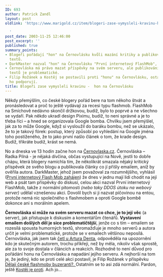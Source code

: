 ```yaml
---
ID: 693
author: Patrick Zandl
layout: post
oldlink: 'https://www.marigold.cz/item/blogeri-zase-vymysleli-kravinu-hon-na-cernovlasku

  '
post_date: 2003-11-25 12:46:00
post_excerpt: ''
published: true
summary_points:
- Blogeři pořádají "hon" na Černovlásku kvůli mazání kritiky a publikování neověřených
  textů.
- DarkMaster nazval "hon" na Černovlásku "První internetový FlashMob", což autor kritizuje.
- Černovláska má právo mazat příspěvky na svém serveru, ale publikování neověřených
  textů je problematické.
- Filip Rožánek a Kostěj se postavili proti "honu" na Černovlásku, ostatní blogeři
  ho podporují.
title: Blogeři zase vymysleli kravinu -  hon na Černovlásku
---
```


<p>
Někdy přemýšlím, co české blogery pořád bere na tom někoho štvát a pronásledovat a proč to ještě vydávají za recesi typu flashmob. FlashMob na Smíchově nedávno skončil držkovou, budiž, bylo to poprvé a ne všechno se vydaří. Pak někdo ukradl design Piximu, budiž, to neni správné a je to třeba říci &#8211; a hned se organizovala Google bomba. Chvilku jsem přemýšlel, jak za to může Google, když si vysloužil do baráku bombu, než se ukázalo, že to je takový fórek: postup, který způsobí po vyhledání na Google jména toho postiženého, že to jako první našlo článek o tom, že krade design. Budiž, třikráte budiž, krást se nemá. </p>

<p>
No a dneska ve 13 hodin začne hon na <A href="http://www.cernovlaska.cz/" target=_blank>Černovlaska.cz</A>. Černovláska &#8211; Radka Pilná - je nějaká dívčina, občas vystupující na Nově, jestli to dobře chápu, která blogery namíchla tím, že několikrát smazala nějaký kritický příspěvek ze svého blogu a publikovala články co jí přišly emailem, aniž by ověřila autora. DarkMaster, jehož jsem považoval za rozumnějšího, vyhlásil (<A href="http://www.pooh.cz/darkmaster/a.asp?a=2007595&amp;db=" target=_blank>První internetový Flash Mob zahájen</A>)&#160;že dnes v jednu mají lidi chodit na její web a psát tam příspěvky do diskusí, celou akci nazval První internetový FlashMob, takže z normální pitomosti <EM>(nebo taky DDOS útoku na webový server)</EM> udělal vznešenou akci. Dovolil bych si ji nazvat píčovinou na entou, protože nemá nic společného s flashmobem a oproti Google bombě dokonce ani s morálním apelem. </p>

<p>
<STRONG>Černovláska si může na svém serveru mazat co chce, je to její věc</STRONG> (a server), jak přistupuje k diskusím a komentářům čtenářů. <STRONG>Vystavení emailem došlých děl je sice problematičtější</STRONG>, jenže co s tím &#8211; emailem se rozesílá spousta humorných textů, shromažďuje je mnoho serverů a autora určit je velmi problematické, protože se v emailech většinou neposílá. Černovláska, jak jsem tak <A href="http://blog.maly.cz/index.php?adcomm=512&amp;reakce=3126" target=_blank>četl u Artura Denta</A>, odpověděla na upozornění kdo je skutečným autorem, trochu příkřeji, než by měla, nikoliv však sprostě, ale za to svoje dostala v článcích a reakcích. Rozhodně to není důvod pro pořádání honu na Černovlásku a napadání jejího serveru. A nejhorší na tom je, že jediný, kdo se proti celé akci postavil, je Filip Rožánek&#160;v příspěvku <A href="http://blok.rozanek.cz/?p=669&amp;more=1" target=_blank>Dělají české flashmoby buzeranti?. </A>Ostatním se to asi zdá normální.&#160;Pardon, ještě <A href="http://www.bloguje.cz/blogy/kostej/14925_item.php" target=_blank>Kostěj je proti</A>.&#160;Ach jo... </p>